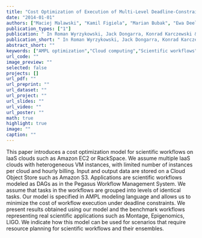 ```yaml
---
title: "Cost Optimization of Execution of Multi-Level Deadline-Constrained Scientific Workflows on Clouds"
date: "2014-01-01"
authors: ["Maciej Malawski", "Kamil Figiela", "Marian Bubak", "Ewa Deelman", "Jarek Nabrzyski"]
publication_types: ["1"]
publication: " In Roman Wyrzykowski, Jack Dongarra, Konrad Karczewski & Jerzy Waśniewski: Parallel Processing and Applied Mathematics. 1  251--260. Berlin, Heidelberg: Springer https://doi.org/10.1007/978-3-642-55224-3_24. ISBN: 978-3-642-55224-3"
publication_short: " In Roman Wyrzykowski, Jack Dongarra, Konrad Karczewski & Jerzy Waśniewski: Parallel Processing and Applied Mathematics. 1  251--260. Berlin, Heidelberg: Springer https://doi.org/10.1007/978-3-642-55224-3_24. ISBN: 978-3-642-55224-3"
abstract_short: ""
keywords: ["AMPL optimization","Cloud computing","Scientific workflows"]
url_code: ""
image_preview: ""
selected: false
projects: []
url_pdf: ""
url_preprint: ""
url_dataset: ""
url_project: ""
url_slides: ""
url_video: ""
url_poster: ""
math: true
highlight: true
image: ""
caption: ""
---
```

This paper introduces a cost optimization model for scientific workflows on IaaS clouds such as Amazon EC2 or RackSpace. We assume multiple IaaS clouds with heterogeneous VM instances, with limited number of instances per cloud and hourly billing. Input and output data are stored on a Cloud Object Store such as Amazon S3. Applications are scientific workflows modeled as DAGs as in the Pegasus Workflow Management System. We assume that tasks in the workflows are grouped into levels of identical tasks. Our model is specified in AMPL modeling language and allows us to minimize the cost of workflow execution under deadline constraints. We present results obtained using our model and the benchmark workflows representing real scientific applications such as Montage, Epigenomics, LIGO. We indicate how this model can be used for scenarios that require resource planning for scientific workflows and their ensembles.
